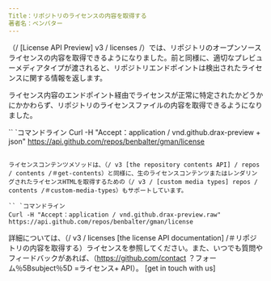 ```yaml
---
Title：リポジトリのライセンスの内容を取得する
著者名：ベンバター
---
```


（/ [License API Preview] v3 / licenses /）では、リポジトリのオープンソースライセンスの内容を取得できるようになりました。前と同様に、適切なプレビューメディアタイプが渡されると、リポジトリエンドポイントは検出されたライセンスに関する情報を返します。


ライセンス内容のエンドポイント経由でライセンスが正常に特定されたかどうかにかかわらず、リポジトリのライセンスファイルの内容を取得できるようになりました。

`` `コマンドライン
Curl -H "Accept：application / vnd.github.drax-preview + json" https://api.github.com/repos/benbalter/gman/license
```

ライセンスコンテンツメソッドは、（/ v3 [the repository contents API] / repos / contents /＃get-contents）と同様に、生のライセンスコンテンツまたはレンダリングされたライセンスHTMLを取得するための（/ v3 / [custom media types] repos / contents /＃custom-media-types）もサポートしています。

`` `コマンドライン
Curl -H "Accept：application / vnd.github.drax-preview.raw" https://api.github.com/repos/benbalter/gman/license
```

詳細については、（/ v3 / licenses [the license API documentation] /＃リポジトリの内容を取得する）ライセンスを参照してください。また、いつでも質問やフィードバックがあれば、（https://github.com/contact ？フォーム％5Bsubject％5D =ライセンス+ API）。 [get in touch with us]
